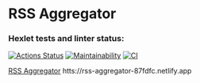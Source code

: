 # RSS Aggregator

### Hexlet tests and linter status:
[![Actions Status](https://github.com/ArkadiyKonstantinov/frontend-project-11/workflows/hexlet-check/badge.svg)](https://github.com/ArkadiyKonstantinov/frontend-project-11/actions)
[![Maintainability](https://api.codeclimate.com/v1/badges/3273d0144ae521dab3c6/maintainability)](https://codeclimate.com/github/ArkadiyKonstantinov/frontend-project-11/maintainability)
[![CI](https://github.com/ArkadiyKonstantinov/frontend-project-11/actions/workflows/ci.yml/badge.svg)](https://github.com/ArkadiyKonstantinov/frontend-project-11/actions/workflows/ci.yml)

[RSS Aggregator](htts://rss-aggregator-87fdfc.netlify.app)
htts://rss-aggregator-87fdfc.netlify.app